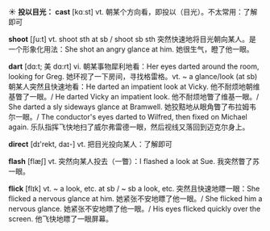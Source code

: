 ☀ <span class="category">**投以目光：**</span>
<span class="vocabulary">**cast**</span> [kɑːst] 
<span class="definition">vt. 朝某个方向看，即投以（目光）。不太常用：</span>了解即可

<span class="vocabulary">**shoot**</span> [ʃu:t] 
<span class="definition">vt. shoot sth at sb / shoot sb sth 突然快速地将目光朝向某人。是一个形象化用法：</span>She shot an angry glance at him. 她很生气，瞪了他一眼。
           
<span class="vocabulary">**dart**</span> [dɑ:t; 美 dɑ:rt]
<span class="definition">vi. 朝某事物犀利地看：</span>Her eyes darted around the room, looking for Greg. 她环视了一下房间，寻找格雷格。<span class="definition">vt. ~ a glance/look (at sb) 朝某人突然且快速地看：</span>He darted an impatient look at Vicky. 他不耐烦地朝维基瞥了一眼。/ He darted Vicky an impatient look. 他不耐烦地瞥了维基一眼。/ She darted a sly sideways glance at Bramwell. 她狡黠地从眼角瞥了布拉姆韦尔一眼。/ The conductor's eyes darted to Wilfred, then fixed on Michael again. 乐队指挥飞快地扫了威尔弗雷德一眼，然后视线又落回到迈克尔身上。

<span class="vocabulary">**direct**</span> [dɪ'rekt, daɪ-] 
<span class="definition">vt. 把目光投向某人：</span>了解即可

<span class="vocabulary">**flash**</span> [flæʃ] 
<span class="definition">vt. 突然向某人投去（一瞥）：</span>I flashed a look at Sue. 我突然瞥了苏一眼。
           
<span class="vocabulary">**flick**</span> [flɪk]
<span class="definition">vt. ~ a look, etc. at sb / ~ sb a look, etc. 突然且快速地瞟一眼：</span>She flicked a nervous glance at him. 她紧张不安地瞟了他一眼。/ She flicked him a nervous glance. 她紧张不安地瞟了他一眼。/ His eyes flicked quickly over the screen. 他飞快地瞟了一眼屏幕。
